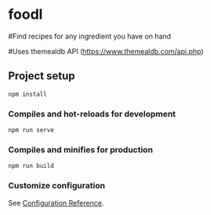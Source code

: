 # foodl

#Find recipes for any ingredient you have on hand

#Uses themealdb API (https://www.themealdb.com/api.php)

## Project setup
```
npm install
```

### Compiles and hot-reloads for development
```
npm run serve
```

### Compiles and minifies for production
```
npm run build
```

### Customize configuration
See [Configuration Reference](https://cli.vuejs.org/config/).
